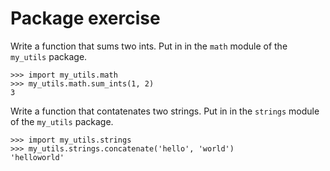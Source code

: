 # Package exercise

Write a function that sums two ints. Put in in the `math` module of the `my_utils` package.

    >>> import my_utils.math
    >>> my_utils.math.sum_ints(1, 2)
    3

Write a function that contatenates two strings. Put in in the `strings` module of the `my_utils` package.

    >>> import my_utils.strings
    >>> my_utils.strings.concatenate('hello', 'world')
    'helloworld'
